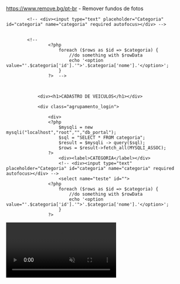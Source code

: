 https://www.remove.bg/pt-br  - Remover fundos de fotos

<!-- <?php 
					$mysqli = new mysqli("localhost","root","","db_portal");
					$sql = "SELECT * FROM categoria";
					$result = $mysqli -> query($sql);
					$rows = $result->fetch_all(MYSQLI_ASSOC);
				?>
			-->
			<!-- <div><input type="text" placeholder="Categoria" id="categoria" name="categoria" required autofocus></div> -->


			<!--
					<?php 
						foreach ($rows as $id => $categoria) {
							//do something with $rowData
							echo '<option value="'.$categoria['id'].'">'.$categoria['nome'].'</option>';
						}	
					?>	-->
				
		

				<div><h1>CADASTRO DE VEICULOS</h1></div>

				<div class="agrupamento_login">

					<div>
					<?php 
						$mysqli = new mysqli("localhost","root","","db_portal");
						$sql = "SELECT * FROM categoria";
						$result = $mysqli -> query($sql);
						$rows = $result->fetch_all(MYSQLI_ASSOC);
					?>
						<div><label>CATEGORIA</label></div>	
						<!-- <div><input type="text" placeholder="Categoria" id="categoria" name="categoria" required autofocus></div> -->
						<select name="teste" id="">
					<?php 
						foreach ($rows as $id => $categoria) {
							//do something with $rowData
							echo '<option value="'.$categoria['id'].'">'.$categoria['nome'].'</option>';
						}	
					?>





<div>
        <video class="video" autoplay="" muted="" loop="" src="img/video.mp4" alt="Motivo 1"></video>
    </div>